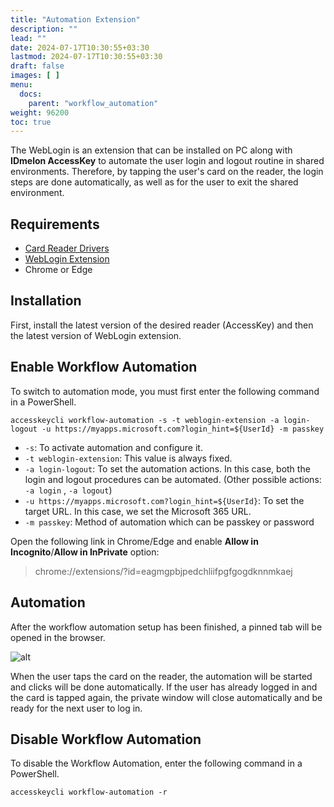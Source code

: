 ```yaml
---
title: "Automation Extension"
description: ""
lead: ""
date: 2024-07-17T10:30:55+03:30
lastmod: 2024-07-17T10:30:55+03:30
draft: false
images: [ ]
menu:
  docs:
    parent: "workflow_automation"
weight: 96200
toc: true
---
```


The WebLogin is an extension that can be installed on PC along with **IDmelon AccessKey** to automate the user login and
logout routine in shared environments. Therefore, by tapping the user's card on the reader, the login steps are done
automatically, as well as for the user to exit the shared environment.

## Requirements

- [Card Reader Drivers](https://idmelon.com/docs/downloads)
- [WebLogin Extension](https://chromewebstore.google.com/detail/idmelon-weblogin/eagmgpbjpedchliifpgfgogdknnmkaej)
- Chrome or Edge

## Installation

First, install the latest version of the desired reader (AccessKey) and then the latest version of WebLogin extension.

## Enable Workflow Automation

To switch to automation mode, you must first enter the following command in a PowerShell.

```shell
accesskeycli workflow-automation -s -t weblogin-extension -a login-logout -u https://myapps.microsoft.com?login_hint=${UserId} -m passkey
```

- `-s`: To activate automation and configure it.
- `-t weblogin-extension`: This value is always fixed.
- `-a login-logout`: To set the automation actions. In this case, both the login and logout procedures can be
  automated. (Other possible actions: `-a login` , `-a logout`)
- `-u https://myapps.microsoft.com?login_hint=${UserId}`: To set the target URL. In this case, we set the Microsoft 365
  URL.
- `-m passkey`: Method of automation which can be passkey or password

Open the following link in Chrome/Edge and enable **Allow in Incognito**/**Allow in InPrivate** option:
> chrome://extensions/?id=eagmgpbjpedchliifpgfgogdknnmkaej

## Automation

After the workflow automation setup has been finished, a pinned tab will be opened in the browser.

![alt](/images/vendor/workflow_automation/weblogin/pinned_tab.png)

When the user taps the card on the reader, the automation will be started and clicks will be done automatically.
If the user has already logged in and the card is tapped again, the private window will close automatically and be ready
for the next user to log in.

## Disable Workflow Automation

To disable the Workflow Automation, enter the following command in a PowerShell.

```shell
accesskeycli workflow-automation -r
```
